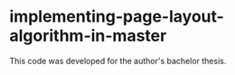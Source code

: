 # implementing-page-layout-algorithm-in-master

This code was developed for the author's bachelor thesis.
